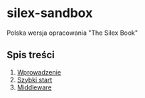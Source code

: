 # silex-sandbox
Polska wersja opracowania "The Silex Book"

## Spis treści
1. [Wprowadzenie](introduction.md)
2. [Szybki start](usage.md)
3. [Middleware](middleware.md)
